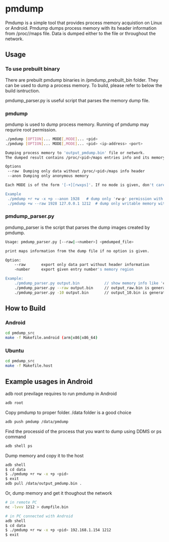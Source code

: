 # pmdump

Pmdump is a simple tool that provides process memory acquistion on Linux or Android.
Pmdump dumps process memory with its header information from /proc/<pid>/maps file. Data is dumped either to the file or throughout the network.
  
## Usage

### To use prebuilt binary

There are prebuilt pmdump binaries in /pmdump_prebuilt_bin folder. 
They can be used to dump a process memory.
To build, please refer to below the build isntruction.

pmdump_parser.py is useful script that parses the memory dump file.

### pmdump

pmdump is used to dump process memory. Running of pmdump may requrire root permission.

```bash
./pmdump [OPTION]... MODE[,MODE]... <pid>
./pmdump [OPTION]... MODE[,MODE]... <pid> <ip-address> <port>

Dumping process memory to 'output_pmdump.bin' file or network.
The dumped result contains /proc/<pid>/maps entries info and its memory contents.

Options
 --raw	Dumping only data without /proc/<pid>/maps info header
 --anon	Dumping only anonymous memory

Each MODE is of the form '[-+][rwxps]'. If no mode is given, don't care the permission

Example
 ./pmdump +r +w -x +p --anon 1928	# dump only 'rw-p' permission with no file-mapped memory.
 ./pmdump +w --raw 1928 127.0.0.1 1212	# dump only writable memory without header info.
 ```

### pmdump_parser.py

pmdump_parser is the script that parses the dump images created by pmdump.

```bash
Usage: pmdump_parser.py [--raw|-<number>] <pmdumped_file>

print maps information from the dump file if no option is given.

Option:
    --raw       export only data part without header information
    -number     export given entry number's memory region

Example:
    ./pmdump_parser.py output.bin           // show memory info like 'cat /proc/<pid>/maps
    ./pmdump_parser.py --raw output.bin     // output_raw.bin is generated
    ./pmdump_parser.py -10 output.bin       // output_10.bin is generated
```

## How to Build

### Android

```bash
cd pmdump_src
make -f Makefile.android (arm|x86|x86_64)
``` 

### Ubuntu

```bash
cd pmdump_src
make -f Makefile.host
```

## Example usages in Android

adb root previlage requires to run pmdump in Android

```bash
adb root
```

Copy pmdump to proper folder. /data folder is a good choice

```bash
adb push pmdump /data/pmdump
```

Find the processid of the process that you want to dump using DDMS or ps command

```bash
adb shell ps
```

Dump memory and copy it to the host

```bash
adb shell
$ cd data
$ ./pmdump +r +w -x +p <pid> 
$ exit
adb pull /data/output_pmdump.bin .
```

Or, dump memory and get it thoughout the network

```bash
# in remote PC
nc -lvvv 1212 > dumpfile.bin

# in PC connected with Android
adb shell
$ cd data
$ ./pmdump +r +w -x +p <pid> 192.168.1.154 1212
$ exit
```
